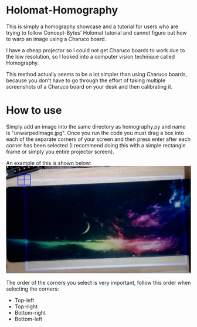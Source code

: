 # Holomat-Homography

This is simply a homography showcase and a tutorial for users who are trying to follow Concept-Bytes' Holomat tutorial and cannot figure out how to warp an image using a Charuco board.

I have a cheap projector so I could not get Charuco boards to work due to the low resolution, so I looked into a computer vision technique called Homography.

This method actually seems to be a lot simpler than using Charuco boards, because you don't have to go through the effort of taking multiple screenshots of a Charuco board on your desk and then calibrating it.

# How to use
Simply add an image into the same directory as homography.py and name is "unwarpedImage.jpg". Once you run the code you must drag a box into each of the separate corners of your screen and then press enter after each corner has been selected (I recommend doing this with a simple rectangle frame or simply you entire projector screen).

An example of this is shown below:
![Homography Example](https://github.com/FARH4D/holomat-homography/blob/main/showcase/Screenshot%202024-06-25%20170313.png?raw=true)

The order of the corners you select is very important, follow this order when selecting the corners:
- Top-left
- Top-right
- Bottom-right
- Bottom-left